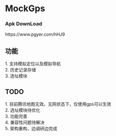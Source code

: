 # MockGps

<h3>Apk DownLoad</h3>
https://www.pgyer.com/hHJ9

<h2>功能</h2>
1. 支持模拟定位以及模拟导航<br>
2. 历史记录存储<br>
3. 选址模块<br>

<h2>TODO</h2>
1. 目前腾讯地图无效。无网状态下，仅使用gps可以生效<br>
2. 选址模块待优化<br>
3. 功能完善<br>
4. 兼容性问题待解决<br>
5. 架构重构，边调研边完成<br>
